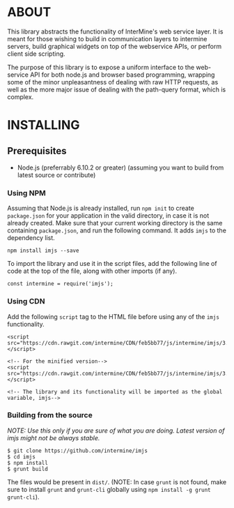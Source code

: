 # ABOUT
This library abstracts the functionality of InterMine's web service layer. It is meant for those wishing to build in communication layers to intermine servers, build graphical widgets on top of the webservice APIs, or perform client side scripting.

The purpose of this library is to expose a uniform interface to the web-service API for both node.js and browser based programming, wrapping some of the minor unpleasantness of dealing with raw HTTP requests, as well as the more major issue of dealing with the path-query format, which is complex.

# INSTALLING

## Prerequisites
 - Node.js (preferrably 6.10.2 or greater) (assuming you want to build from latest source or contribute)

### Using NPM
Assuming that Node.js is already installed, run `npm init` to create `package.json` for your application in the valid directory, in case it is not already created. Make sure that your current working directory is the same containing `package.json`, and run the following command. It adds `imjs` to the dependency list.
```
npm install imjs --save
```
To import the library and use it in the script files, add the following line of code at the top of the file, along with other imports (if any).
```
const intermine = require('imjs');
```

### Using CDN
Add the following `script` tag to the HTML file before using any of the `imjs` functionality.
```
<script src="https://cdn.rawgit.com/intermine/CDN/feb5bb77/js/intermine/imjs/3.15.0/im.js"></script>

<!-- For the minified version-->
<script src="https://cdn.rawgit.com/intermine/CDN/feb5bb77/js/intermine/imjs/3.15.0/im.min.js"></script>

<!-- The library and its functionality will be imported as the global variable, imjs-->
```


### Building from the source
_NOTE: Use this only if you are sure of what you are doing. Latest version of imjs might not be always stable._
```
$ git clone https://github.com/intermine/imjs
$ cd imjs
$ npm install
$ grunt build
```
The files would be present in `dist/`.
(NOTE: In case `grunt` is not found, make sure to install `grunt` and `grunt-cli` globally using `npm install -g grunt grunt-cli`).
